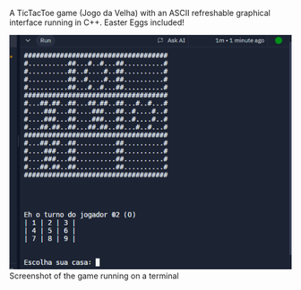 A TicTacToe game (Jogo da Velha) with an ASCII refreshable graphical interface running in C++. Easter Eggs included!

<img src="https://github.com/leonardo-cebin/proofs-of-concept_and_miniprojects/blob/main/Tic%20Tac%20Toe%20in%20C/Captura%20de%20tela%202024-11-05%20184020.png?raw=true" alt="screenshotrunning" />
<label>Screenshot of the game running on a terminal</label>


